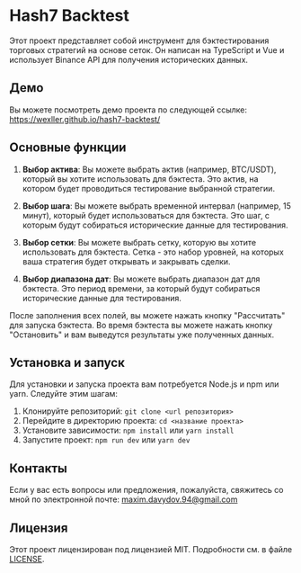 # Hash7 Backtest

Этот проект представляет собой инструмент для бэктестирования торговых стратегий на основе сеток. Он написан на TypeScript и Vue и использует Binance API для получения исторических данных.

## Демо

Вы можете посмотреть демо проекта по следующей ссылке: <a href="https://wexller.github.io/hash7-backtest/" target="_blank">https://wexller.github.io/hash7-backtest/</a>
## Основные функции

1. **Выбор актива**: Вы можете выбрать актив (например, BTC/USDT), который вы хотите использовать для бэктеста. Это актив, на котором будет проводиться тестирование выбранной стратегии.

2. **Выбор шага**: Вы можете выбрать временной интервал (например, 15 минут), который будет использоваться для бэктеста. Это шаг, с которым будут собираться исторические данные для тестирования.

3. **Выбор сетки**: Вы можете выбрать сетку, которую вы хотите использовать для бэктеста. Сетка - это набор уровней, на которых ваша стратегия будет открывать и закрывать сделки.

4. **Выбор диапазона дат**: Вы можете выбрать диапазон дат для бэктеста. Это период времени, за который будут собираться исторические данные для тестирования.

После заполнения всех полей, вы можете нажать кнопку "Рассчитать" для
запуска бэктеста. Во время бэктеста вы можете нажать кнопку "Остановить"
и вам выведутся результаты уже полученных данных.

## Установка и запуск

Для установки и запуска проекта вам потребуется Node.js и npm или yarn. Следуйте этим шагам:

1. Клонируйте репозиторий: `git clone <url репозитория>`
2. Перейдите в директорию проекта: `cd <название проекта>`
3. Установите зависимости: `npm install` или `yarn install`
4. Запустите проект: `npm run dev` или `yarn dev`

## Контакты

Если у вас есть вопросы или предложения, пожалуйста, свяжитесь со мной по электронной почте: [maxim.davydov.94@gmail.com](mailto:maxim.davydov.94@gmail.com)

## Лицензия

Этот проект лицензирован под лицензией MIT. Подробности см. в файле [LICENSE](LICENSE).
